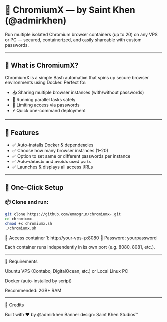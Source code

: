 # 🚀 ChromiumX — by Saint Khen (@admirkhen)

Run multiple isolated Chromium browser containers (up to 20) on any VPS or PC — secured, containerized, and easily shareable with custom passwords.

---

## 🧠 What is ChromiumX?

ChromiumX is a simple Bash automation that spins up secure browser environments using Docker. Perfect for:

- 📤 Sharing multiple browser instances (with/without passwords)
- 🧪 Running parallel tasks safely
- 🔐 Limiting access via passwords
- ⚡ Quick one-command deployment

---

## 🧾 Features

- ✅ Auto-installs Docker & dependencies
- ✅ Choose how many browser instances (1–20)
- ✅ Option to set same or different passwords per instance
- ✅ Auto-detects and avoids used ports
- ✅ Launches & displays all access URLs

---

## 🚀 One-Click Setup

### 📦 Clone and run:

```bash
git clone https://github.com/emmogrin/chromiumx-.git
cd chromiumx-
chmod +x chromiumx.sh
./chromiumx.sh
```

🔗 Access container 1:
http://your-vps-ip:8080
🔐 Password: yourpassword

Each container runs independently in its own port (e.g. 8080, 8081, etc.).


---

🔧 Requirements

Ubuntu VPS (Contabo, DigitalOcean, etc.) or Local Linux PC

Docker (auto-installed by script)

Recommended: 2GB+ RAM


---

🙌 Credits

Built with ❤️ by @admirkhen
Banner design: Saint Khen Studios™
